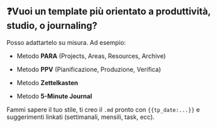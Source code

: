 ## ❓Vuoi un template più orientato a produttività, studio, o journaling?

Posso adattartelo su misura. Ad esempio:

- Metodo **PARA** (Projects, Areas, Resources, Archive)
    
- Metodo **PPV** (Pianificazione, Produzione, Verifica)
    
- Metodo **Zettelkasten**
    
- Metodo **5-Minute Journal**
    

Fammi sapere il tuo stile, ti creo il `.md` pronto con `{{tp_date:...}}` e suggerimenti linkati (settimanali, mensili, task, ecc).
